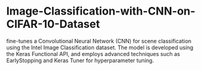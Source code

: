 # Image-Classification-with-CNN-on-CIFAR-10-Dataset
 fine-tunes a Convolutional Neural Network (CNN) for scene classification using the Intel Image Classification dataset. The model is developed using the Keras Functional API, and employs advanced techniques such as EarlyStopping and Keras Tuner for hyperparameter tuning. 
